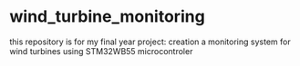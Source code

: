 # wind_turbine_monitoring
this repository is for my final year project: creation a monitoring system for wind turbines using STM32WB55 microcontroler

